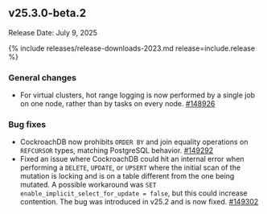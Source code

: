 ## v25.3.0-beta.2

Release Date: July 9, 2025

{% include releases/release-downloads-2023.md release=include.release %}

<h3 id="v25-3-0-beta-2-general-changes">General changes</h3>

- For virtual clusters, hot range logging is now performed by a single job on one node, rather than by tasks on every node.
 [#148926][#148926]

<h3 id="v25-3-0-beta-2-bug-fixes">Bug fixes</h3>

- CockroachDB now prohibits `ORDER BY` and join equality operations on `REFCURSOR` types, matching PostgreSQL behavior.
 [#149292][#149292]
- Fixed an issue where CockroachDB could hit an internal error when performing a `DELETE`, `UPDATE`, or `UPSERT` where the initial scan of the mutation is locking and is on a table different from the one being mutated. A possible workaround was `SET enable_implicit_select_for_update = false`, but this could increase contention. The bug was introduced in v25.2 and is now fixed.
 [#149302][#149302]


[#148926]: https://github.com/cockroachdb/cockroach/pull/148926
[#149292]: https://github.com/cockroachdb/cockroach/pull/149292
[#149302]: https://github.com/cockroachdb/cockroach/pull/149302
